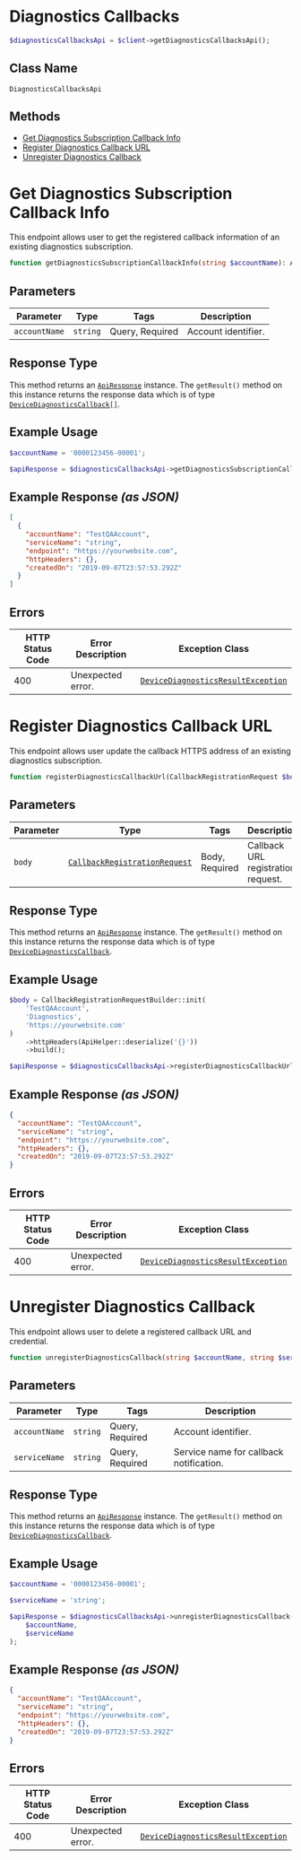 # Diagnostics Callbacks

```php
$diagnosticsCallbacksApi = $client->getDiagnosticsCallbacksApi();
```

## Class Name

`DiagnosticsCallbacksApi`

## Methods

* [Get Diagnostics Subscription Callback Info](../../doc/controllers/diagnostics-callbacks.md#get-diagnostics-subscription-callback-info)
* [Register Diagnostics Callback URL](../../doc/controllers/diagnostics-callbacks.md#register-diagnostics-callback-url)
* [Unregister Diagnostics Callback](../../doc/controllers/diagnostics-callbacks.md#unregister-diagnostics-callback)


# Get Diagnostics Subscription Callback Info

This endpoint allows user to get the registered callback information of an existing diagnostics subscription.

```php
function getDiagnosticsSubscriptionCallbackInfo(string $accountName): ApiResponse
```

## Parameters

| Parameter | Type | Tags | Description |
|  --- | --- | --- | --- |
| `accountName` | `string` | Query, Required | Account identifier. |

## Response Type

This method returns an [`ApiResponse`](../../doc/api-response.md) instance. The `getResult()` method on this instance returns the response data which is of type [`DeviceDiagnosticsCallback[]`](../../doc/models/device-diagnostics-callback.md).

## Example Usage

```php
$accountName = '0000123456-00001';

$apiResponse = $diagnosticsCallbacksApi->getDiagnosticsSubscriptionCallbackInfo($accountName);
```

## Example Response *(as JSON)*

```json
[
  {
    "accountName": "TestQAAccount",
    "serviceName": "string",
    "endpoint": "https://yourwebsite.com",
    "httpHeaders": {},
    "createdOn": "2019-09-07T23:57:53.292Z"
  }
]
```

## Errors

| HTTP Status Code | Error Description | Exception Class |
|  --- | --- | --- |
| 400 | Unexpected error. | [`DeviceDiagnosticsResultException`](../../doc/models/device-diagnostics-result-exception.md) |


# Register Diagnostics Callback URL

This endpoint allows user update the callback HTTPS address of an existing diagnostics subscription.

```php
function registerDiagnosticsCallbackUrl(CallbackRegistrationRequest $body): ApiResponse
```

## Parameters

| Parameter | Type | Tags | Description |
|  --- | --- | --- | --- |
| `body` | [`CallbackRegistrationRequest`](../../doc/models/callback-registration-request.md) | Body, Required | Callback URL registration request. |

## Response Type

This method returns an [`ApiResponse`](../../doc/api-response.md) instance. The `getResult()` method on this instance returns the response data which is of type [`DeviceDiagnosticsCallback`](../../doc/models/device-diagnostics-callback.md).

## Example Usage

```php
$body = CallbackRegistrationRequestBuilder::init(
    'TestQAAccount',
    'Diagnostics',
    'https://yourwebsite.com'
)
    ->httpHeaders(ApiHelper::deserialize('{}'))
    ->build();

$apiResponse = $diagnosticsCallbacksApi->registerDiagnosticsCallbackUrl($body);
```

## Example Response *(as JSON)*

```json
{
  "accountName": "TestQAAccount",
  "serviceName": "string",
  "endpoint": "https://yourwebsite.com",
  "httpHeaders": {},
  "createdOn": "2019-09-07T23:57:53.292Z"
}
```

## Errors

| HTTP Status Code | Error Description | Exception Class |
|  --- | --- | --- |
| 400 | Unexpected error. | [`DeviceDiagnosticsResultException`](../../doc/models/device-diagnostics-result-exception.md) |


# Unregister Diagnostics Callback

This endpoint allows user to delete a registered callback URL and credential.

```php
function unregisterDiagnosticsCallback(string $accountName, string $serviceName): ApiResponse
```

## Parameters

| Parameter | Type | Tags | Description |
|  --- | --- | --- | --- |
| `accountName` | `string` | Query, Required | Account identifier. |
| `serviceName` | `string` | Query, Required | Service name for callback notification. |

## Response Type

This method returns an [`ApiResponse`](../../doc/api-response.md) instance. The `getResult()` method on this instance returns the response data which is of type [`DeviceDiagnosticsCallback`](../../doc/models/device-diagnostics-callback.md).

## Example Usage

```php
$accountName = '0000123456-00001';

$serviceName = 'string';

$apiResponse = $diagnosticsCallbacksApi->unregisterDiagnosticsCallback(
    $accountName,
    $serviceName
);
```

## Example Response *(as JSON)*

```json
{
  "accountName": "TestQAAccount",
  "serviceName": "string",
  "endpoint": "https://yourwebsite.com",
  "httpHeaders": {},
  "createdOn": "2019-09-07T23:57:53.292Z"
}
```

## Errors

| HTTP Status Code | Error Description | Exception Class |
|  --- | --- | --- |
| 400 | Unexpected error. | [`DeviceDiagnosticsResultException`](../../doc/models/device-diagnostics-result-exception.md) |

